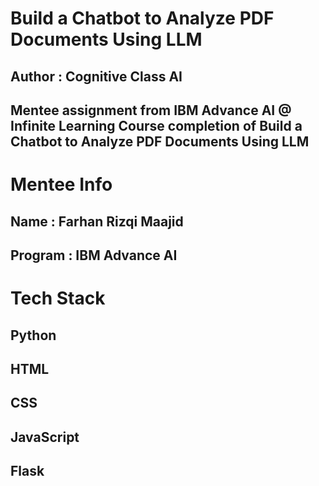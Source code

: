 # Build a Chatbot to Analyze PDF Documents Using LLM
## Author : Cognitive Class AI
## Mentee assignment from IBM Advance AI @ Infinite Learning Course completion of Build a Chatbot to Analyze PDF Documents Using LLM

# Mentee Info
## Name : Farhan Rizqi Maajid
## Program : IBM Advance AI

# Tech Stack
## Python
## HTML
## CSS
## JavaScript
## Flask
